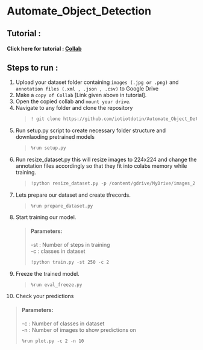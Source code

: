 # Automate_Object_Detection

## Tutorial :

#### Click here for tutorial : [Collab](https://colab.research.google.com/drive/1FfevYpXXd-wAzmNWmX3vN7cJQ-xd-49Q#scrollTo=n4EucbVWTa1r)

## Steps to run :
1. Upload your dataset folder containing `images (.jpg or .png)` and `annotation files (.xml , .json , .csv)` to Google Drive
2. Make a `copy of Collab` [Link given above in tutorial].
3. Open the copied collab and `mount your drive`.
4. Navigate to any folder and clone the repository
   > ```markdown
   > ! git clone https://github.com/iotiotdotin/Automate_Object_Detection.git
   > ```
5. Run setup.py script to create necessary folder structure and downlaoding pretrained models
   > ```markdown
   > %run setup.py
   > ```
6. Run resize_dataset.py this will resize images to 224x224 and change the annotation files accordingly so that they fit into colabs memory while training.
   >```markdown
   > !python resize_dataset.py -p /content/gdrive/MyDrive/images_2
   > ```
7. Lets prepare our dataset and create tfrecords.
   > ```markdown
   > %run prepare_dataset.py
   > ```
8. Start training our model.
   > #### Parameters:
   >
   > -st : Number of steps in training<br>
   > -c : classes in dataset
   >
   > ```markdown
   > !python train.py -st 250 -c 2
   > ```
9. Freeze the trained model.
   > ```markdown
   > %run eval_freeze.py
   > ```
10. Check your predictions
   >
   > #### Parameters:
   >
   > -c : Number of classes in dataset<br>
   > -n : Number of images to show predictions on
   >
   > ```markdown
   > %run plot.py -c 2 -n 10
   > ```
